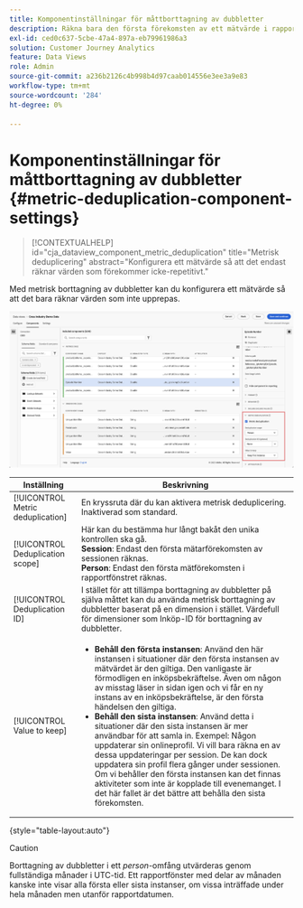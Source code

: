 ```yaml
---
title: Komponentinställningar för måttborttagning av dubbletter
description: Räkna bara den första förekomsten av ett mätvärde i rapporter.
exl-id: ced0c637-5cbe-47a4-897a-eb79961986a3
solution: Customer Journey Analytics
feature: Data Views
role: Admin
source-git-commit: a236b2126c4b998b4d97caab014556e3ee3a9e83
workflow-type: tm+mt
source-wordcount: '284'
ht-degree: 0%

---
```


# Komponentinställningar för måttborttagning av dubbletter {#metric-deduplication-component-settings}

<!-- markdownlint-disable MD034 -->

>[!CONTEXTUALHELP]
>id="cja_dataview_component_metric_deduplication"
>title="Metrisk deduplicering"
>abstract="Konfigurera ett mätvärde så att det endast räknar värden som förekommer icke-repetitivt."

<!-- markdownlint-enable MD034 -->


Med metrisk borttagning av dubbletter kan du konfigurera ett mätvärde så att det bara räknar värden som inte upprepas.

![Måttborttagning av dubbletter](../assets/metric-deduplication.png)

| Inställning | Beskrivning |
| --- | --- |
| [!UICONTROL Metric deduplication] | En kryssruta där du kan aktivera metrisk deduplicering. Inaktiverad som standard. |
| [!UICONTROL Deduplication scope] | Här kan du bestämma hur långt bakåt den unika kontrollen ska gå.<br>**Session**: Endast den första mätarförekomsten av sessionen räknas.<br>**Person**: Endast den första mätförekomsten i rapportfönstret räknas. |
| [!UICONTROL Deduplication ID] | I stället för att tillämpa borttagning av dubbletter på själva måttet kan du använda metrisk borttagning av dubbletter baserat på en dimension i stället. Värdefull för dimensioner som Inköp-ID för borttagning av dubbletter. |
| [!UICONTROL Value to keep] | <ul><li>**Behåll den första instansen**: Använd den här instansen i situationer där den första instansen av mätvärdet är den giltiga. Den vanligaste är förmodligen en inköpsbekräftelse. Även om någon av misstag läser in sidan igen och vi får en ny instans av en inköpsbekräftelse, är den första händelsen den giltiga.</li><li>**Behåll den sista instansen**: Använd detta i situationer där den sista instansen är mer användbar för att samla in. Exempel: Någon uppdaterar sin onlineprofil. Vi vill bara räkna en av dessa uppdateringar per session. De kan dock uppdatera sin profil flera gånger under sessionen. Om vi behåller den första instansen kan det finnas aktiviteter som inte är kopplade till evenemanget. I det här fallet är det bättre att behålla den sista förekomsten.</li></ul> |

{style="table-layout:auto"}

>[!CAUTION]
>
>Borttagning av dubbletter i ett _person_-omfång utvärderas genom fullständiga månader i UTC-tid. Ett rapportfönster med delar av månaden kanske inte visar alla första eller sista instanser, om vissa inträffade under hela månaden men utanför rapportdatumen.
